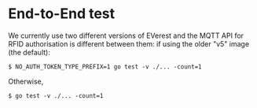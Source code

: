 # End-to-End test

We currently use two different versions of EVerest and the MQTT API for RFID authorisation
is different between them: if using the older "v5" image (the default):

```shell
$ NO_AUTH_TOKEN_TYPE_PREFIX=1 go test -v ./... -count=1
```

Otherwise,

```shell
$ go test -v ./... -count=1
```

